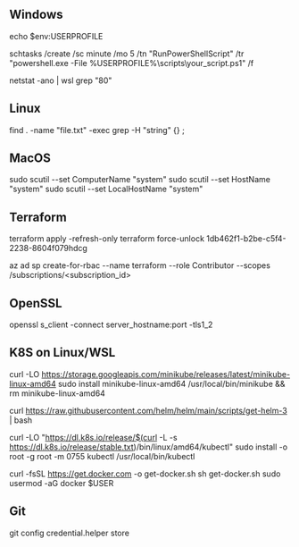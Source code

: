 ## Windows

echo $env:USERPROFILE

schtasks /create /sc minute /mo 5 /tn "RunPowerShellScript" /tr "powershell.exe -File %USERPROFILE%\scripts\your_script.ps1" /f

netstat -ano | wsl grep "80"

## Linux

find . -name "file.txt" -exec grep -H "string" {} \;

## MacOS

sudo scutil --set ComputerName "system"
sudo scutil --set HostName "system"
sudo scutil --set LocalHostName "system"

## Terraform

terraform apply -refresh-only
terraform force-unlock 1db462f1-b2be-c5f4-2238-8604f079hdcg   

az ad sp create-for-rbac --name terraform --role Contributor --scopes /subscriptions/<subscription_id>  

## OpenSSL

openssl s_client -connect server_hostname:port -tls1_2

## K8S on Linux/WSL

curl -LO https://storage.googleapis.com/minikube/releases/latest/minikube-linux-amd64
sudo install minikube-linux-amd64 /usr/local/bin/minikube && rm minikube-linux-amd64

curl https://raw.githubusercontent.com/helm/helm/main/scripts/get-helm-3 | bash

curl -LO "https://dl.k8s.io/release/$(curl -L -s https://dl.k8s.io/release/stable.txt)/bin/linux/amd64/kubectl"
sudo install -o root -g root -m 0755 kubectl /usr/local/bin/kubectl

curl -fsSL https://get.docker.com -o get-docker.sh
sh get-docker.sh
sudo usermod -aG docker $USER

## Git

git config credential.helper store
